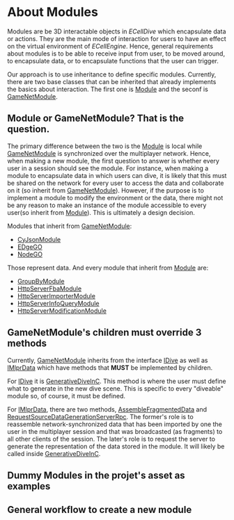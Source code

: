 # About Modules
Modules are be 3D interactable objects in _ECellDive_ which encapsulate data or actions. They are the main mode of interaction for users to have an effect on the virtual environment of _ECellEngine_. Hence, general requirements about modules is to be able to receive input from user, to be moved around, to encapsulate data, or to encapsulate functions that the user can trigger.

Our approach is to use inheritance to define specific modules. Currently, there are two base classes that can be inherited that already implements the basics about interaction. The first one is [Module](../../api/ECellDive.Modules.Module.yml) and the seconf is [GameNetModule](../../api/ECellDive.Modules.GameNetModule.yml).

## Module or GameNetModule? That is the question.
The primary difference between the two is the [Module](../../api/ECellDive.Modules.Module.yml) is local while [GameNetModule](../../api/ECellDive.Modules.GameNetModule.yml) is synchronized over the multiplayer network. Hence, when making a new module, the first question to answer is whether every user in a session should see the module. For instance, when making a module to encapsulate data in which users can dive, it is likely that this must be shared on the network for every user to access the data and collaborate on it (so inherit from [GameNetModule](../../api/ECellDive.Modules.GameNetModule.yml)). However, if the purpose is to implement a module to modify the environment or the data, there might not be any reason to make an instance of the module accessible to every user(so inherit from [Module](../../api/ECellDive.Modules.Module.yml)). This is ultimately a design decision.

Modules that inherit from [GameNetModule](../../api/ECellDive.Modules.GameNetModule.yml):
- [CyJsonModule](../../api/ECellDive.Modules.CyJsonModule.yml)
- [EDgeGO](../../api/ECellDive.Modules.EdgeGO.yml)
- [NodeGO](../../api/ECellDive.Modules.NodeGO.yml)

Those represent data. And every module that inherit from [Module](../../api/ECellDive.Modules.Module.yml) are:
- [GroupByModule](../../api/ECellDive.Modules.GroupByModule.yml)
- [HttpServerFbaModule](../../api/ECellDive.Modules.HttpServerFbaModule.yml)
- [HttpServerImporterModule](../../api/ECellDive.Modules.HttpServerImporterModule.yml)
- [HttpServerInfoQueryModule](../../api/ECellDive.Modules.HttpServerInfoQueryModule.yml)
- [HttpServerModificationModule](../../api/ECellDive.Modules.HttpServerModificationModule.yml)

## GameNetModule's children must override 3 methods
Currently, [GameNetModule](../../api/ECellDive.Modules.GameNetModule.yml) inherits from the interface [IDive](../../api/ECellDive.Interfaces.IDive.yml) as well as [IMlprData](../../api/ECellDive.Interfaces.IMlprData.yml) which have methods that **MUST** be implemented by children.

For [IDive](../../api/ECellDive.Interfaces.IDive.yml) it is
[GenerativeDiveInC](xref:ECellDive.Interfaces.IDive.GenerativeDiveInC). This method is where the user must define what to generate in the new dive scene. This is specific to every "diveable" module so, of course, it must be defined.

For [IMlprData](../../api/ECellDive.Interfaces.IMlprData.yml), there are two methods, [AssembleFragmentedData](xref:ECellDive.Interfaces.IMlprData.AssembleFragmentedData) and [RequestSourceDataGenerationServerRpc](xref:ECellDive.Interfaces.IMlprData.RequestSourceDataGenerationServerRpc). The former's role is to reassemble network-synchronized data that has been imported by one the user in the multiplayer session and that was broadcasted (as fragments) to all other clients of the session. The later's role is to request the server to generate the representation of the data stored in the module. It will likely be called inside [GenerativeDiveInC](xref:ECellDive.Interfaces.IDive.GenerativeDiveInC).

## Dummy Modules in the projet's asset as examples

## General workflow to create a new module 